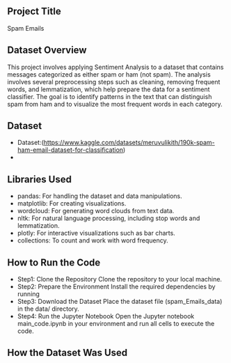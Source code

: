 ## Project Title
Spam Emails
## Dataset Overview
This project involves applying Sentiment Analysis to a dataset that contains messages categorized as either spam or ham (not spam). The analysis involves several preprocessing steps such as cleaning, removing frequent words, and lemmatization, which help prepare the data for a sentiment classifier. The goal is to identify patterns in the text that can distinguish spam from ham and to visualize the most frequent words in each category.
## Dataset
 - Dataset:(https://www.kaggle.com/datasets/meruvulikith/190k-spam-ham-email-dataset-for-classification)
 - 
## Libraries Used
 - pandas: For handling the dataset and data manipulations.
 - matplotlib: For creating visualizations.
 - wordcloud: For generating word clouds from text data.
 - nltk: For natural language processing, including stop words and lemmatization.
 - plotly: For interactive visualizations such as bar charts.
 - collections: To count and work with word frequency.
## How to Run the Code
 - Step1: Clone the Repository Clone the repository to your local machine.
 - Step2: Prepare the Environment Install the required dependencies by running
 - Step3: Download the Dataset Place the dataset file (spam_Emails_data) in the data/ directory.
 - Step4: Run the Jupyter Notebook Open the Jupyter notebook main_code.ipynb in your environment and run all cells to execute the code.
## How the Dataset Was Used
